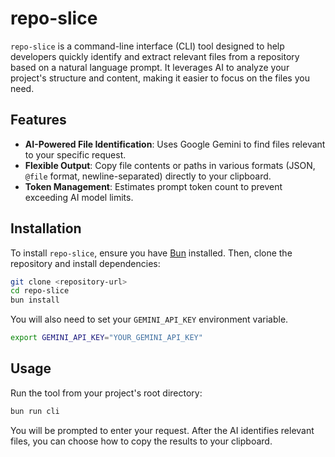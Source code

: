 # repo-slice

`repo-slice` is a command-line interface (CLI) tool designed to help developers quickly identify and extract relevant files from a repository based on a natural language prompt. It leverages AI to analyze your project's structure and content, making it easier to focus on the files you need.

## Features

-   **AI-Powered File Identification**: Uses Google Gemini to find files relevant to your specific request.
-   **Flexible Output**: Copy file contents or paths in various formats (JSON, `@file` format, newline-separated) directly to your clipboard.
-   **Token Management**: Estimates prompt token count to prevent exceeding AI model limits.

## Installation

To install `repo-slice`, ensure you have [Bun](https://bun.sh/) installed. Then, clone the repository and install dependencies:

```bash
git clone <repository-url>
cd repo-slice
bun install
```

You will also need to set your `GEMINI_API_KEY` environment variable.

```bash
export GEMINI_API_KEY="YOUR_GEMINI_API_KEY"
```

## Usage

Run the tool from your project's root directory:

```bash
bun run cli
```

You will be prompted to enter your request. After the AI identifies relevant files, you can choose how to copy the results to your clipboard.
